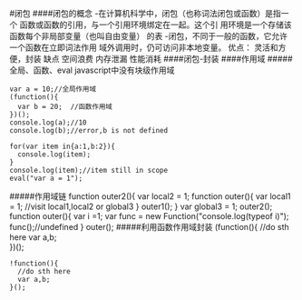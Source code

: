 #闭包
####闭包的概念
    -在计算机科学中，闭包（也称词法闭包或函数）是指一个
    函数或函数的引用，与一个引用环境绑定在一起。这个引
    用环境是一个存储该函数每个非局部变量（也叫自由变量）
    的表
    -闭包，不同于一般的函数，它允许一个函数在立即词法作用
    域外调用时，仍可访问非本地变量。
    优点：
      灵活和方便，封装
    缺点
      空间浪费
      内存泄漏
      性能消耗
####闭包-封装
####作用域
#####全局、函数、eval
    javascript中没有块级作用域

    var a = 10;//全局作用域
    (function(){
      var b = 20;  //函数作用域
    })();
    console.log(a);//10
    console.log(b);//error,b is not defined

    for(var item in{a:1,b:2}){
      console.log(item);
    }
    console.log(item);//item still in scope
    eval("var a = 1");
#####作用域链
    function outer2(){
      var local2 = 1;
      function outer(){
        var local1 = 1;
        //visit local1,local2 or global3
      }
      outer1();
    }
    var global3 = 1;
    outer2();
    function outer(){
      var i =1;
      var func = new Function("console.log(typeof i)");
      func();//undefined
    }
    outer();
#####利用函数作用域封装
    (function(){
      //do sth here
      var a,b;  
    })();

    !function(){
      //do sth here
      var a,b;
    }();